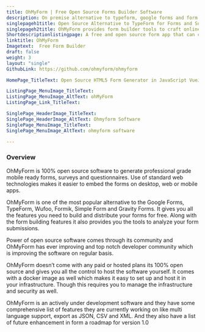 ```yaml
---
title: OhMyForm | Free Open Source Forms Builder Software
description: On premise alternative to typeform, google forms and form.io to generate mobile ready forms and surveys. Not a single line of code is required.
singlepageh1title: Open Source Alternative to TypeForm for Forms and Surveys
singlepageh2title: OhMyForm provides form builder tools to craft online forms. Generate professional looking embeddable forms for surveys, market research and recruiting.
Shortdescriptionlistingpage: A free and open source form app that can create stunning mobile-ready forms, surveys and questionnaires.
linktitle: OhMyForm
Imagetext:  Free Form Builder 
draft: false
weight: 3
layout: "single"
GithubLink: https://github.com/ohmyform/ohmyform

HomePage_TitleText: Open Source HTML5 Form Generator in JavaScript VueJS

ListingPage_MenuImage_TitleText: 
ListingPage_MenuImage_AltText: ohMyForm
ListingPage_Link_TitleText: 

SinglePage_HeaderImage_TitleText: 
SinglePage_HeaderImage_AltText: Ohmyform Software
SinglePage_MenuImage_TitleText: 
SinglePage_MenuImage_AltText: ohmyform software 

---
```

### **Overview**

OhMyForm is 100% open source software to generate professional grade mobile ready forms, surveys and questionnaires. Use of standard web technologies makes it easier to embed the forms on desktop, web or mobile apps.

OhMyForm is one of the most popular alternative to the Google Forms, TypeForm, Wufoo, Formik, Simple Form and Gravity Forms. It gives you all the features you need to build and distribute your forms for free. Along with the form building features it also provides you the tools to analyze your form submissions.

Power of open source software comes through its community and OhMyForm has ever improving and top notch developer community which is improving the software on regular basis.

OhMyForm doesn’t come with any paid or hosted plans its 100% open source and gives you all the control to host the software yourself. It comes with a docker image as well which makes it easy to set up and host it in your infrastructure. Though this requires you to manage the infrastructure and security as well.

OhMyForm is an actively under development software and they have some comprehensive list of features they are currently working on like multi language support, export as JSON, CSV and XML. And they also have a list of future enhancement in form a roadmap for version 1.0

